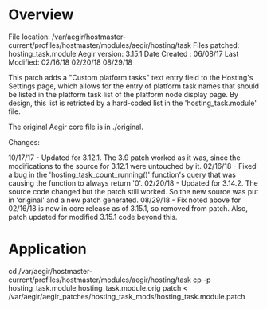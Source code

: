Overview
========

File location:  /var/aegir/hostmaster-current/profiles/hostmaster/modules/aegir/hosting/task
Files patched:  hosting_task.module
Aegir version:  3.15.1
Date Created :  06/08/17
Last Modified:  02/16/18
                02/20/18
                08/29/18

This patch adds a "Custom platform tasks" text entry field to the Hosting's Settings page, 
which allows for the entry of platform task names that should be listed in the platform
task list of the platform node display page.  By design, this list is retricted by a 
hard-coded list in the 'hosting_task.module' file.

The original Aegir core file is in ./original.

Changes:

10/17/17 -
Updated for 3.12.1.  The 3.9 patch worked as it was, since the modifications
to the source for 3.12.1 were untouched by it.
02/16/18 -
Fixed a bug in the 'hosting_task_count_running()' function's query that was
causing the function to always return '0'. 
02/20/18 -
Updated for 3.14.2.  The source code changed but the patch still worked.  So the
new source was put in 'original' and a new patch generated.
08/29/18 -
Fix noted above for 02/16/18 is now in core release as of 3.15.1, so removed 
from patch.  Also, patch updated for modified 3.15.1 code beyond this.

Application
==========

cd /var/aegir/hostmaster-current/profiles/hostmaster/modules/aegir/hosting/task
cp -p hosting_task.module hosting_task.module.orig
patch < /var/aegir/aegir_patches/hosting_task_mods/hosting_task.module.patch
